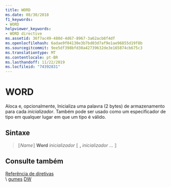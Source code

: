 ```yaml
---
title: WORD
ms.date: 08/30/2018
f1_keywords:
- WORD
helpviewer_keywords:
- WORD directive
ms.assetid: 36f7ac49-480d-4d67-8967-3a62acb8f4df
ms.openlocfilehash: 6adae9f04130e3b7bd03d7af9e1ae96855d19f8b
ms.sourcegitcommit: 9ee5df398bfd30a42739632de3e165874cb675c3
ms.translationtype: MT
ms.contentlocale: pt-BR
ms.lasthandoff: 11/22/2019
ms.locfileid: "74392831"
---
```

# <a name="word"></a>WORD

Aloca e, opcionalmente, Inicializa uma palavra (2 bytes) de armazenamento para cada *inicializador*. Também pode ser usado como um especificador de tipo em qualquer lugar em que um tipo é válido.

## <a name="syntax"></a>Sintaxe

> ⟦*Name*⟧ **Word** *inicializador* ⟦ __,__ *inicializador* ... ⟧

## <a name="see-also"></a>Consulte também

[Referência de diretivas](../../assembler/masm/directives-reference.md)\
\ [gumes](../../assembler/masm/sword.md)
[DW](../../assembler/masm/dw.md)
